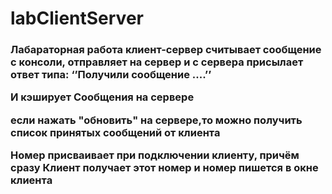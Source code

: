 # labClientServer
<h3>Лабараторная работа клиент-сервер
  считывает сообщение с консоли, отправляет на сервер и с сервера присылает ответ типа:
‘’Получили сообщение ....’’ 
 
И кэширует Сообщения на сервере
 
если нажать "обновить" на сервере,то можно получить список принятых сообщений от клиента
 
Номер присваивает при подключении клиенту, причём сразу
Клиент получает этот номер и номер пишется в окне клиента
</h3>
